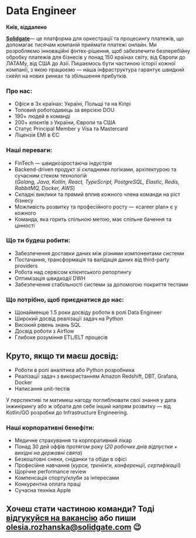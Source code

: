 # Data Engineer  
**Київ, віддалено**  

**[Solidgate](https://solidgate.com/)**— це платформа для оркестрації та процесингу платежів, що допомагає тисячам компаній приймати платежі онлайн. Ми розробляємо інноваційні фінтех-рішення, щоб забезпечити безперебійну обробку платежів для бізнесів у понад 150 країнах світу, від Європи до ЛАТАМу, від США до Азії. Пишаємось бути частиною історії кожної компанії, з якою працюємо — наша інфраструктура гарантує швидкий скейл на нових ринках та збільшення прибутків.  

### Про нас:  
- Офіси в 3х країнах: Україні, Польщі та на Кіпрі  
- Топовий роботодавець за версією DOU  
- 190+ людей в команді  
- 200+ клієнтів з України, Європи та США  
- Статус Principal Member у Visa та Mastercard  
- Ліцензія ЕМІ в ЄС  

### Наші переваги:  
- FinTech — швидкозростаюча індустрія  
- Backend-driven продукт зі складними логіками, архітектурою та сучасним стеком технологій  
  (_Golang, Java, Kotlin, React, TypeScript, PostgreSQL, Elastic, Redis, RabbitMQ, Docker, AWS_)  
- Складні виклики та прямий вплив кожного члена команди на ріст бізнесу  
- Можливість розвитку та професійного росту — «career plan» є у кожного  
- Команда, яка горить спільною метою, має спільне бачення та цінності  

### Що ти будеш робити:  
- Забезпечення доставки даних між різними компонентами системи  
- Постачання, трансформація та валідація даних від third-party providers  
- Робота над сервісом клієнтського репортингу  
- Оптимізація швидкодії DWH  
- Забезпечення стабільності системи за допомогою покриття тестами  

### Що потрібно, щоб приєднатися до нас:  
- Щонайменше 1.5 роки досвіду роботи в ролі Data Engineer  
- Широкий досвід реалізації задач на Python  
- Високий рівень знань SQL  
- Досвід роботи з Airflow  
- Глибоке розуміння ETL/ELT процесів  

## Круто, якщо ти маєш досвід:  
- Роботи в ролі аналітика або Python розробника  
- Реалізації задач з використанням Amazon Redshift, DBT, Grafana, Docker  
- Написання unit-тестів  

У перспективі ти матимеш нагоду поглиблювати свої знання у дата інжинірингу або ж обрати для себе інший напрям розвитку — від Kotlin/GO розробки до Infrastructure Engineering.  

### Наші корпоративні бенефіти:  
- Медичне страхування та корпоративний лікар  
- Понад 30 дей оффів протягом року (_20 робочих днів відпустки + вихідні на державні свята_)  
- Безкоштовні снеки, сніданки та обіди в офісі  
- Професійне навчання (_курси, тренінги, конференції, сертифікації_)  
- Щорічне performance review  
- Компенсація спорту/клуби за інтересами  
- Конкурентна оплата праці  
- Сучасна техніка Apple  

## Хочеш стати частиною команди? Тоді [відгукуйся на вакансію](https://jobs.dou.ua/companies/solidgate/vacancies/256088/) або пиши olesia.rozhanska@solidgate.com 😉

